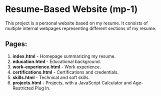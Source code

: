 # Resume-Based Website (mp-1)

This project is a personal website based on my resume. It consists of multiple internal webpages representing different sections of my resume.

## Pages:
1. **index.html** - Homepage summarizing my resume.
2. **education.html** - Educational background.
3. **work-experience.html** - Work experience.
4. **certifications.html** - Certifications and credentials.
5. **skills.html** - Technical and soft skills.
6. **projects.html** - Projects, with a JavaScript Calculator and Age-Restricted Plug In. 
